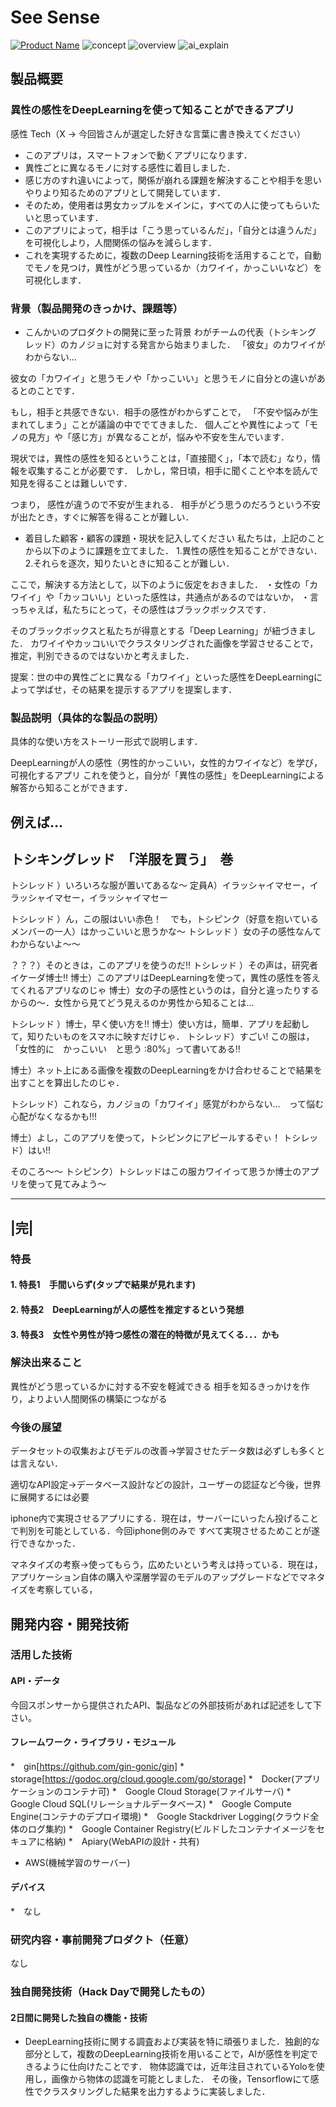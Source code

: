 # See Sense

[![Product Name](image.png)](https://www.youtube.com/watch?v=G5rULR53uMk)
![concept](img/image_concept.png "コンセプト")
![overview](img/overview.png "概要")
![ai_explain](img/ai_explain.png "2日間で頑張ったところ")

## 製品概要
### 異性の感性をDeepLearningを使って知ることができるアプリ
感性 Tech（X → 今回皆さんが選定した好きな言葉に書き換えてください）

- このアプリは，スマートフォンで動くアプリになります．
- 異性ごとに異なるモノに対する感性に着目しました．
- 感じ方のすれ違いによって，関係が崩れる課題を解決することや相手を思いやりより知るためのアプリとして開発しています．
- そのため，使用者は男女カップルをメインに，すべての人に使ってもらいたいと思っています．
- このアプリによって，相手は「こう思っているんだ」，「自分とは違うんだ」を可視化しより，人間関係の悩みを減らします．
- これを実現するために，複数のDeep Learning技術を活用することで，自動でモノを見つけ，異性がどう思っているか（カワイイ，かっこいいなど）を可視化します．

### 背景（製品開発のきっかけ、課題等）

- こんかいのプロダクトの開発に至った背景
わがチームの代表（トシキング　レッド）のカノジョに対する発言から始まりました．
「彼女」のカワイイがわからない…

彼女の「カワイイ」と思うモノや「かっこいい」と思うモノに自分との違いがあるとのことです．

もし，相手と共感できない．相手の感性がわからずことで，
「不安や悩みが生まれてしまう」ことが議論の中ででてきました．
個人ごとや異性によって「モノの見方」や「感じ方」が異なることが，悩みや不安を生んでいます．

現状では，異性の感性を知るということは，「直接聞く」，「本で読む」なり，情報を収集することが必要です．
しかし，常日頃，相手に聞くことや本を読んで知見を得ることは難しいです．

つまり，
感性が違うので不安が生まれる．
相手がどう思うのだろうという不安が出たとき，すぐに解答を得ることが難しい．

- 着目した顧客・顧客の課題・現状を記入してください
私たちは，上記のことから以下のように課題を立てました．
1.異性の感性を知ることができない．
2.それらを逐次，知りたいときに知ることが難しい．

ここで，解決する方法として，以下のように仮定をおきました．
・女性の「カワイイ」や「カッコいい」といった感性は，共通点があるのではないか，
・言っちゃえば，私たちにとって，その感性はブラックボックスです．

そのブラックボックスと私たちが得意とする「Deep Learning」が紐づきました．
カワイイやカッコいいでクラスタリングされた画像を学習させることで，
推定，判別できるのではないかと考えました．

提案：世の中の異性ごとに異なる「カワイイ」といった感性をDeepLearningによって学ばせ，その結果を提示するアプリを提案します．


### 製品説明（具体的な製品の説明）
具体的な使い方をストーリー形式で説明します．

DeepLearningが人の感性（男性的かっこいい，女性的カワイイなど）を学び，可視化するアプリ
これを使うと，自分が「異性の感性」をDeepLearningによる解答から知ることができます．

例えば…
----------------------------------------
トシキングレッド　「洋服を買う」　巻
----------------------------------------

トシレッド ）いろいろな服が置いてあるな～
定員A）イラッシャイマセー，イラッシャイマセー，イラッシャイマセー

トシレッド ）ん，この服はいい赤色！　でも，トシピンク（好意を抱いているメンバーの一人）はかっこいいと思うかな～
トシレッド ）女の子の感性なんてわからないよ～～

？？？）そのときは，このアプリを使うのだ‼
トシレッド ）その声は，研究者イケーダ博士‼
博士）このアプリはDeepLearningを使って，異性の感性を答えてくれるアプリなのじゃ
博士）女の子の感性というのは，自分と違ったりするからの～．女性から見てどう見えるのか男性から知ることは…

トシレッド ）博士，早く使い方を‼
博士）使い方は，簡単．アプリを起動して，知りたいものをスマホに映すだけじゃ．
トシレッド）すごい! この服は，「女性的に　かっこいい　と思う :80%」って書いてある‼

博士）ネット上にある画像を複数のDeepLearningをかけ合わせることで結果を出すことを算出したのじゃ．

トシレッド）これなら，カノジョの「カワイイ」感覚がわからない…　って悩む心配がなくなるかも!!!

博士）よし，このアプリを使って，トシピンクにアピールするぞぃ！
トシレッド）はい‼

そのころ～～
トシピンク）トシレッドはこの服カワイイって思うか博士のアプリを使って見てみよう～

------
|完|
------
### 特長
#### 1. 特長1　手間いらず(タップで結果が見れます)

#### 2. 特長2　DeepLearningが人の感性を推定するという発想

#### 3. 特長3　女性や男性が持つ感性の潜在的特徴が見えてくる．．．かも

### 解決出来ること
異性がどう思っているかに対する不安を軽減できる
相手を知るきっかけを作り，よりよい人間関係の構築につながる

### 今後の展望
データセットの収集およびモデルの改善→学習させたデータ数は必ずしも多くとは言えない．

適切なAPI設定→データベース設計などの設計，ユーザーの認証など今後，世界に展開するには必要

iphone内で実現させるアプリにする．現在は，サーバーにいったん投げることで判別を可能としている．今回iphone側のみで
すべて実現させるためことが遂行できなかった．

マネタイズの考察→使ってもらう，広めたいという考えは持っている．現在は，アプリケーション自体の購入や深層学習のモデルのアップグレードなどでマネタイズを考察している，

## 開発内容・開発技術
### 活用した技術
#### API・データ
今回スポンサーから提供されたAPI、製品などの外部技術があれば記述をして下さい。

#### フレームワーク・ライブラリ・モジュール
*　gin[https://github.com/gin-gonic/gin]
*　storage[https://godoc.org/cloud.google.com/go/storage]
*　Docker(アプリケーションのコンテナ可)
*　Google Cloud Storage(ファイルサーバ)
*　Google Cloud SQL(リレーショナルデータベース)
*　Google Compute Engine(コンテナのデプロイ環境)
*　Google Stackdriver Logging(クラウド全体のログ集約)
*　Google Container Registry(ビルドしたコンテナイメージをセキュアに格納)
*　Apiary(WebAPIの設計・共有)
*  AWS(機械学習のサーバー)
#### デバイス
*　なし

### 研究内容・事前開発プロダクト（任意）
なし

### 独自開発技術（Hack Dayで開発したもの）
#### 2日間に開発した独自の機能・技術
* DeepLearning技術に関する調査および実装を特に頑張りました．独創的な部分として，複数のDeepLearning技術を用いることで，AIが感性を判定できるように仕向けたことです．
物体認識では，近年注目されているYoloを使用し，画像から物体の認識を可能としました．
その後，Tensorflowにて感性でクラスタリングした結果を出力するように実装しました．
